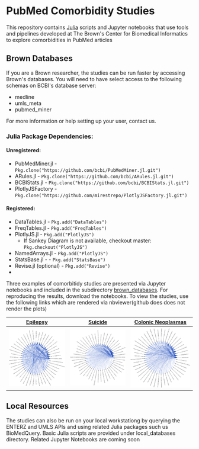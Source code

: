 # PubMed Comorbidity Studies

This repository contains [Julia](https://julialang.org) scripts and Jupyter notebooks that use tools and pipelines developed at The Brown's Center for Biomedical Informatics to explore comorbidities in PubMed articles


## Brown Databases

If you are a Brown researcher, the studies can be run faster by accessing Brown's databases. You will need to have select access to the following schemas on BCBI's database server:
* medline
* umls_meta
* pubmed_miner

For more information or help setting up your user, contact us.

### Julia Package Dependencies:

#### Unregistered:
* PubMedMiner.jl - `Pkg.clone("https://github.com/bcbi/PubMedMiner.jl.git")`
* ARules.jl - `Pkg.clone("https://github.com/bcbi/ARules.jl.git")`
* BCBIStats.jl - `Pkg.clone("https://github.com/bcbi/BCBIStats.jl.git")`
* PlotlyJSFactory - `Pkg.clone("https://github.com/mirestrepo/PlotlyJSFactory.jl.git")`

#### Registered:
* DataTables.jl - `Pkg.add("DataTables")`
* FreqTables.jl - `Pkg.add("FreqTables")`
* PlotlyJS.jl - `Pkg.add("PlotlyJS")` 
    * If Sankey Diagram is not available, checkout master: `Pkg.checkout("PlotlyJS")`
* NamedArrays.jl - `Pkg.add("PlotlyJS")`
* StatsBase.jl - - `Pkg.add("StatsBase")`
* Revise.jl (optional) - `Pkg.add("Revise")`
* 

Three examples of comorbitidy studies are presented via Jupyter notebooks and included in the subdirectory [brown_databases](https://github.com/bcbi/PubMedMiner.jl/tree/master/comorbidity_studies/brown_databases). For reproducing the results, download the notebooks. To view the studies, use the following links which are rendered via nbviewer(github does does not render the plots)

| [Epilepsy](http://nbviewer.jupyter.org/github/bcbi/PubMedMiner.jl/blob/master/comorbidity_studies/brown_databases/epilepsy_comorbidities_server_db.ipynb)   |      [Suicide](http://nbviewer.jupyter.org/github/bcbi/PubMedMiner.jl/blob/master/comorbidity_studies/brown_databases/suicide_comorbidities_server_db.ipynb)      |  [Colonic Neoplasmas](http://nbviewer.jupyter.org/github/bcbi/PubMedMiner.jl/blob/master/comorbidity_studies/brown_databases/colonic_neoplasms_comorbidities_server_db.ipynb) |
|:----------:|:-------------:|:------:|
| [<img src="./figures/cocurrence_graph_epilepsy.png" alt="Drawing" style="width: 200px;"/>](http://nbviewer.jupyter.org/github/bcbi/PubMedMiner.jl/blob/master/comorbidity_studies/brown_databases/epilepsy_comorbidities_server_db.ipynb)|  [<img src="./figures/cocurrence_graph_suicide.png" alt="Drawing" style="width: 200px;"/>](http://nbviewer.jupyter.org/github/bcbi/PubMedMiner.jl/blob/master/comorbidity_studies/brown_databases/suicide_comorbidities_server_db.ipynb) | [<img src="./figures/cocurrence_graph_colonic_neoplasmas.png" alt="Drawing" style="width: 200px;"/>](http://nbviewer.jupyter.org/github/bcbi/PubMedMiner.jl/blob/master/comorbidity_studies/brown_databases/colonic_neoplasms_comorbidities_server_db.ipynb) |
   

## Local Resources

The studies can also be run on your local workstationg by querying the ENTERZ and UMLS APIs and using related Julia packages such us BioMedQuery. Basic Julia scripts are provided under local_databases directory. Related Jupyter Notebooks are coming soon
